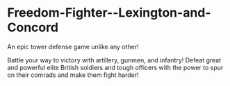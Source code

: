 Freedom-Fighter--Lexington-and-Concord
======================================

An epic tower defense game unlike any other!

Battle your way to victory with artillery, gunmen, and infantry! Defeat great and powerful elite British soldiers and tough officers with the power to spur on their comrads and make them fight harder!
